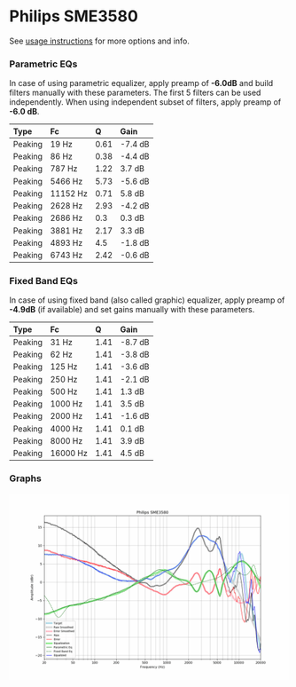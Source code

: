 # Philips SME3580
See [usage instructions](https://github.com/jaakkopasanen/AutoEq#usage) for more options and info.

### Parametric EQs
In case of using parametric equalizer, apply preamp of **-6.0dB** and build filters manually
with these parameters. The first 5 filters can be used independently.
When using independent subset of filters, apply preamp of **-6.0 dB**.

| Type    | Fc       |    Q | Gain    |
|:--------|:---------|:-----|:--------|
| Peaking | 19 Hz    | 0.61 | -7.4 dB |
| Peaking | 86 Hz    | 0.38 | -4.4 dB |
| Peaking | 787 Hz   | 1.22 | 3.7 dB  |
| Peaking | 5466 Hz  | 5.73 | -5.6 dB |
| Peaking | 11152 Hz | 0.71 | 5.8 dB  |
| Peaking | 2628 Hz  | 2.93 | -4.2 dB |
| Peaking | 2686 Hz  | 0.3  | 0.3 dB  |
| Peaking | 3881 Hz  | 2.17 | 3.3 dB  |
| Peaking | 4893 Hz  | 4.5  | -1.8 dB |
| Peaking | 6743 Hz  | 2.42 | -0.6 dB |

### Fixed Band EQs
In case of using fixed band (also called graphic) equalizer, apply preamp of **-4.9dB**
(if available) and set gains manually with these parameters.

| Type    | Fc       |    Q | Gain    |
|:--------|:---------|:-----|:--------|
| Peaking | 31 Hz    | 1.41 | -8.7 dB |
| Peaking | 62 Hz    | 1.41 | -3.8 dB |
| Peaking | 125 Hz   | 1.41 | -3.6 dB |
| Peaking | 250 Hz   | 1.41 | -2.1 dB |
| Peaking | 500 Hz   | 1.41 | 1.3 dB  |
| Peaking | 1000 Hz  | 1.41 | 3.5 dB  |
| Peaking | 2000 Hz  | 1.41 | -1.6 dB |
| Peaking | 4000 Hz  | 1.41 | 0.1 dB  |
| Peaking | 8000 Hz  | 1.41 | 3.9 dB  |
| Peaking | 16000 Hz | 1.41 | 4.5 dB  |

### Graphs
![](./Philips%20SME3580.png)